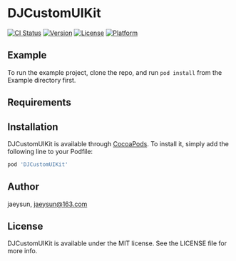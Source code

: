 # DJCustomUIKit

[![CI Status](https://img.shields.io/travis/jaeysun/DJCustomUIKit.svg?style=flat)](https://travis-ci.org/jaeysun/DJCustomUIKit)
[![Version](https://img.shields.io/cocoapods/v/DJCustomUIKit.svg?style=flat)](https://cocoapods.org/pods/DJCustomUIKit)
[![License](https://img.shields.io/cocoapods/l/DJCustomUIKit.svg?style=flat)](https://cocoapods.org/pods/DJCustomUIKit)
[![Platform](https://img.shields.io/cocoapods/p/DJCustomUIKit.svg?style=flat)](https://cocoapods.org/pods/DJCustomUIKit)

## Example

To run the example project, clone the repo, and run `pod install` from the Example directory first.

## Requirements

## Installation

DJCustomUIKit is available through [CocoaPods](https://cocoapods.org). To install
it, simply add the following line to your Podfile:

```ruby
pod 'DJCustomUIKit'
```

## Author

jaeysun, jaeysun@163.com

## License

DJCustomUIKit is available under the MIT license. See the LICENSE file for more info.

